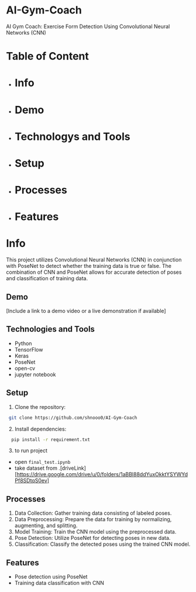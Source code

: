 # AI-Gym-Coach
AI Gym Coach: Exercise Form Detection Using Convolutional Neural Networks (CNN)

# Table of Content
- # Info
- # Demo
- # Technologys and Tools
- # Setup
- # Processes
- # Features


# Info
This project utilizes Convolutional Neural Networks (CNN) in conjunction with PoseNet to detect whether the training data is true or false.
The combination of CNN and PoseNet allows for accurate detection of poses and classification of training data.

## Demo

[Include a link to a demo video or a live demonstration if available]

## Technologies and Tools

- Python
- TensorFlow
- Keras
- PoseNet
- open-cv
- jupyter notebook


## Setup

1. Clone the repository:

  ```bash
   git clone https://github.com/shnooo0/AI-Gym-Coach 
  ```
2. Install dependencies:
 ```bash
   pip install -r requirement.txt
  ```
3. to run project
- open ```final_test.ipynb```
- take dataset from .[driveLink][https://drive.google.com/drive/u/0/folders/1aBBl88ddYuxOkktYSYWYdPf8SDtqS0ev]


## Processes

1. Data Collection: Gather training data consisting of labeled poses.
2. Data Preprocessing: Prepare the data for training by normalizing, augmenting, and splitting.
3. Model Training: Train the CNN model using the preprocessed data.
4. Pose Detection: Utilize PoseNet for detecting poses in new data.
5. Classification: Classify the detected poses using the trained CNN model.


## Features

- Pose detection using PoseNet
- Training data classification with CNN
